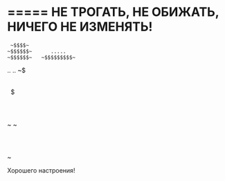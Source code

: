 
=====
НЕ ТРОГАТЬ, НЕ ОБИЖАТЬ, НИЧЕГО НЕ ИЗМЕНЯТЬ! 
=====


     ~$$$$~         
    ~$$$$$$~      .....
    ~$$$$$$~   ~$$$$$$$$$~

 ..                       .. 
~$$$~                   ~$$$~
 ~$$$$~               ~$$$$~
  ~$$$$$$~         ~$$$$$$~
    ~$$$$$$$$$$$$$$$$$$$~
       ~$$$$$$$$$$$$$~


Хорошего настроения! 